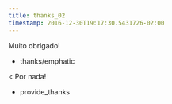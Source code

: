 ```yaml
---
title: thanks_02
timestamp: 2016-12-30T19:17:30.5431726-02:00
---
```


Muito obrigado!
* thanks/emphatic

< Por nada!
* provide_thanks
